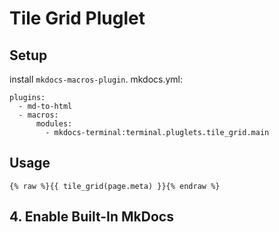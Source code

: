 # Tile Grid Pluglet

## Setup
install `mkdocs-macros-plugin`.
mkdocs.yml:

```
plugins:
  - md-to-html
  - macros:
      modules: 
        - mkdocs-terminal:terminal.pluglets.tile_grid.main
```

## Usage
`{% raw %}{{ tile_grid(page.meta) }}{% endraw %}`


## 4. Enable Built-In MkDocs

[pluglets]: https://mkdocs-macros-plugin.readthedocs.io/en/latest/pluglets/